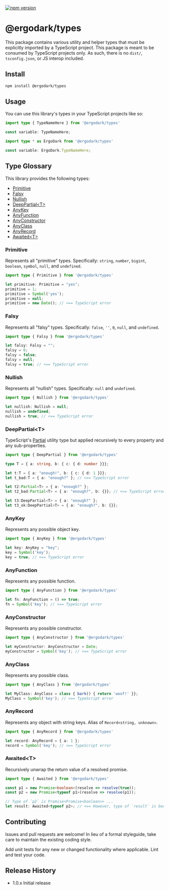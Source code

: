 [![npm
version](https://badge.fury.io/js/@ergodark/types.svg)](https://badge.fury.io/js/@ergodark/types)

# @ergodark/types

This package contains various utility and helper types that must be explicitly
imported by a TypeScript project. This package is meant to be consumed by
TypeScript projects only. As such, there is no `dist/`, `tsconfig.json`, or JS
interop included.

## Install

```sh
npm install @ergodark/types
```

## Usage

You can use this library's types in your TypeScript projects like so:

```TypeScript
import type { TypeNameHere } from '@ergodark/types'

const variable: TypeNameHere;
```

```TypeScript
import type * as ErgoDark from '@ergodark/types'

const variable: ErgoDark.TypeNameHere;
```

## Type Glossary

This library provides the following types:

+ [Primitive](#primitive)
+ [Falsy](#falsy)
+ [Nullish](#nullish)
+ [DeepPartial&lt;T&gt;](#deeppartialt)
+ [AnyKey](#anykey)
+ [AnyFunction](#anyfunction)
+ [AnyConstructor](#anyconstructor)
+ [AnyClass](#anyclass)
+ [AnyRecord](#anyrecord)
+ [Awaited&lt;T&gt;](#awaitedt)

### Primitive

Represents all "primitive" types. Specifically: `string`, `number`, `bigint`,
`boolean`, `symbol`, `null`, and `undefined`.

```TypeScript
import type { Primitive } from '@ergodark/types'

let primitive: Primitive = "yes";
primitive = 1;
primitive = Symbol('yes');
primitive = null;
primitive = new Date(); // <== TypeScript error
```

### Falsy

Represents all "falsy" types. Specifically: `false`, `''`, `0`, `null`, and
`undefined`.

```TypeScript
import type { Falsy } from '@ergodark/types'

let falsy: Falsy = "";
falsy = 0;
falsy = false;
falsy = null;
falsy = true; // <== TypeScript error
```

### Nullish

Represents all "nullish" types. Specifically: `null` and `undefined`.

```TypeScript
import type { Nullish } from '@ergodark/types'

let nullish: Nullish = null;
nullish = undefined;
nullish = true; // <== TypeScript error
```

### DeepPartial&lt;T&gt;

TypeScript's
[Partial<T>](https://www.typescriptlang.org/docs/handbook/utility-types.html#partialtype)
utility type but applied recursively to every property and any sub-properties.

```TypeScript
import type { DeepPartial } from '@ergodark/types'

type T = { a: string, b: { c: { d: number }}};

let t:T = { a: "enough!", b: { c: { d: 1 }}};
let t_bad:T = { a: "enough?" }; // <== TypeScript error

let t2:Partial<T> = { a: "enough?" };
let t2_bad:Partial<T> = { a: "enough?", b: {}}; // <== TypeScript error

let t3:DeepPartial<T> = { a: "enough?" };
let t3_ok:DeepPartial<T> = { a: "enough?", b: {}};
```

### AnyKey

Represents any possible object key.

```TypeScript
import type { AnyKey } from '@ergodark/types'

let key: AnyKey = "key";
key = Symbol('key');
key = true; // <== TypeScript error
```

### AnyFunction

Represents any possible function.

```TypeScript
import type { AnyFunction } from '@ergodark/types'

let fn: AnyFunction = () => true;
fn = Symbol('key'); // <== TypeScript error
```

### AnyConstructor

Represents any possible constructor.

```TypeScript
import type { AnyConstructor } from '@ergodark/types'

let myConstructor: AnyConstructor = Date;
myConstructor = Symbol('key'); // <== TypeScript error
```

### AnyClass

Represents any possible class.

```TypeScript
import type { AnyClass } from '@ergodark/types'

let MyClass: AnyClass = class { bark() { return 'woof!' }};
MyClass = Symbol('key'); // <== TypeScript error
```

### AnyRecord

Represents any object with string keys. Alias of `Record<string, unknown>`.

```TypeScript
import type { AnyRecord } from '@ergodark/types'

let record: AnyRecord = { a: 1 };
record = Symbol('key'); // <== TypeScript error
```

### Awaited&lt;T&gt;

Recursively unwrap the return value of a resolved promise.

```TypeScript
import type { Awaited } from '@ergodark/types'

const p1 = new Promise<boolean>(resolve => resolve(true));
const p2 = new Promise<typeof p1>(resolve => resolve(p1));

// Type of `p2` is Promise<Promise<boolean>> ...
let result: Awaited<typeof p2>; // <== However, type of `result` is boolean
```

## Contributing

Issues and pull requests are welcome! In lieu of a formal styleguide, take care
to maintain the existing coding style.

Add unit tests for any new or changed functionality where applicable. Lint and
test your code.

## Release History

* 1.0.x Initial release
